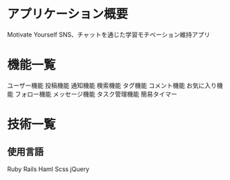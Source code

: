 # アプリケーション概要
Motivate Yourself
SNS、チャットを通じた学習モチベーション維持アプリ

# 機能一覧
ユーザー機能
投稿機能
通知機能
検索機能
タグ機能
コメント機能
お気に入り機能
フォロー機能
メッセージ機能
タスク管理機能
簡易タイマー

# 技術一覧
## 使用言語
Ruby
Rails
Haml
Scss
jQuery

